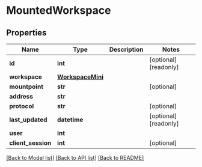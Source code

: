 # MountedWorkspace

## Properties

Name | Type | Description | Notes
------------ | ------------- | ------------- | -------------
**id** | **int** |  | [optional] [readonly] 
**workspace** | [**WorkspaceMini**](WorkspaceMini.md) |  | 
**mountpoint** | **str** |  | [optional] 
**address** | **str** |  | 
**protocol** | **str** |  | [optional] 
**last_updated** | **datetime** |  | [optional] [readonly] 
**user** | **int** |  | 
**client_session** | **int** |  | [optional] 

[[Back to Model list]](../README.md#models) [[Back to API list]](../README.md#api-endpoints) [[Back to README]](../README.md)


